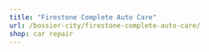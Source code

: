 ```yaml
---
title: "Firestone Complete Auto Care"
url: /bossier-city/firestone-complete-auto-care/
shop: car repair
---
```

